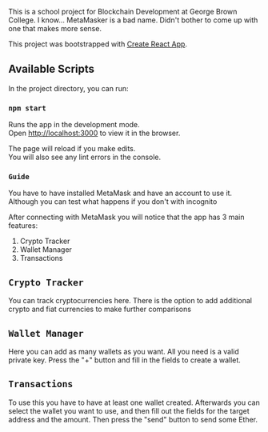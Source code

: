 This is a school project for Blockchain Development at George Brown College. I know... MetaMasker is a bad name. Didn't bother to come up with one that makes more sense.

This project was bootstrapped with [Create React App](https://github.com/facebook/create-react-app).

## Available Scripts

In the project directory, you can run:

### `npm start`

Runs the app in the development mode.<br>
Open [http://localhost:3000](http://localhost:3000) to view it in the browser.

The page will reload if you make edits.<br>
You will also see any lint errors in the console.

### `Guide`
You have to have installed MetaMask and have an account to use it. Although you can test what happens if you don't with incognito

After connecting with MetaMask you will notice that the app has 3 main features:
  1. Crypto Tracker
  2. Wallet Manager
  3. Transactions
 
## `Crypto Tracker`
You can track cryptocurrencies here. There is the option to add additional crypto and fiat currencies to make further comparisons

## `Wallet Manager`
Here you can add as many wallets as you want. All you need is a valid private key. Press the "+" button and fill in the fields to create a wallet.

## `Transactions`
To use this you have to have at least one wallet created. Afterwards you can select the wallet you want to use, and then fill out the fields for the target address and the amount. Then press the "send" button to send some Ether.
